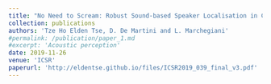 ```yaml
---
title: "No Need to Scream: Robust Sound-based Speaker Localisation in Challenging Scenarios"
collection: publications
authors: 'Tze Ho Elden Tse, D. De Martini and L. Marchegiani'
#permalink: /publication/paper_1.md
#excerpt: 'Acoustic perception'
date: 2019-11-26
venue: 'ICSR'
paperurl: 'http://eldentse.github.io/files/ICSR2019_039_final_v3.pdf'
---
```


